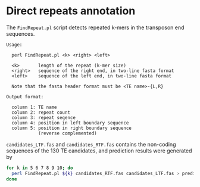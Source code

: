 # Direct repeats annotation

The `FindRepeat.pl` script detects repeated k-mers in the transposon end sequences.

```
Usage:

  perl FindRepeat.pl <k> <right> <left>

  <k>       length of the repeat (k-mer size)
  <right>   sequence of the right end, in two-line fasta format
  <left>    sequence of the left end, in two-line fasta format

  Note that the fasta header format must be <TE name>-{L,R}

Output format:

  column 1: TE name
  column 2: repeat count
  column 3: repeat seqence
  column 4: position in left boundary sequence
  column 5: position in right boundary sequence
            (reverse complemented)
```

`candidates_LTF.fas` and `candidates_RTF.fas` contains the non-coding sequences of the 130 TE candidates, and prediction results were generated by

```bash
for k in 5 6 7 8 9 10; do
  perl FindRepeat.pl ${k} candidates_RTF.fas candidates_LTF.fas > predicted_${k}.tsv
done
```
